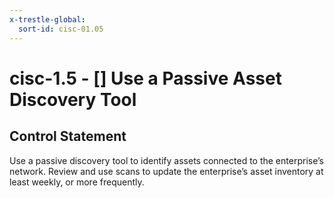 ```yaml
---
x-trestle-global:
  sort-id: cisc-01.05
---
```


# cisc-1.5 - \[\] Use a Passive Asset Discovery Tool

## Control Statement

Use a passive discovery tool to identify assets connected to the enterprise’s network. Review and use scans to update the enterprise’s asset inventory at least weekly, or more frequently.
